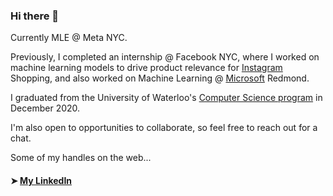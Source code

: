 ### Hi there 👋

Currently MLE @ Meta NYC.

Previously, I completed an internship @ Facebook NYC, where I worked on machine learning models to drive product relevance for [Instagram](https://www.instagram.com/?hl=en) Shopping, and also worked on Machine Learning @ [Microsoft](https://www.microsoft.com/en-us/visitorcenter/default) Redmond.

I graduated from the University of Waterloo's [Computer Science program](https://cs.uwaterloo.ca/) in December 2020.

I'm also open to opportunities to collaborate, so feel free to reach out for a chat.
<!--
**simeng-yang/simeng-yang** is a ✨ _special_ ✨ repository because its `README.md` (this file) appears on your GitHub profile.

Here are some ideas to get you started:

- 🔭 I’m currently working on ...
- 🌱 I’m currently learning ...
- 👯 I’m looking to collaborate on ...
- 🤔 I’m looking for help with ...
- 💬 Ask me about ...
- 📫 How to reach me: ...
- 😄 Pronouns: ...
- ⚡ Fun fact: ...
-->

Some of my handles on the web...
#### ➤ [My LinkedIn](https://www.linkedin.com/in/simengyang/)
